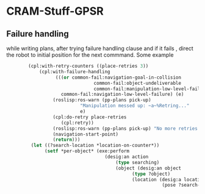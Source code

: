 # CRAM-Stuff-GPSR

## Failure handling
while writing plans, after trying failure handling clause and if it fails , direct the robot to initial position for the next commmand.
Some example 
``` lisp = 
		(cpl:with-retry-counters ((place-retries 3))                           
	  		(cpl:with-failure-handling
			      (((or common-fail:navigation-goal-in-collision
                    		    common-fail:object-undeliverable
                    		    common-fail:manipulation-low-level-failure
				    common-fail:navigation-low-level-failure) (e)
				 (roslisp:ros-warn (pp-plans pick-up)
						   "Manipulation messed up: ~a~%Retring..."
						   e)
				 (cpl:do-retry place-retries
					(cpl:retry))
				 (roslisp:ros-warn (pp-plans pick-up) "No more retries left..... going back ")
				 (navigation-start-point)
				 (return)))
         (let ((?search-location *location-on-counter*))
              (setf *per-object* (exe:perform
                                    (desig:an action
                                        (type searching)
                                        (object (desig:an object
                                              (type ?object)
                                              (location (desig:a location
                                                         (pose ?search-location)))))))))
```
         
